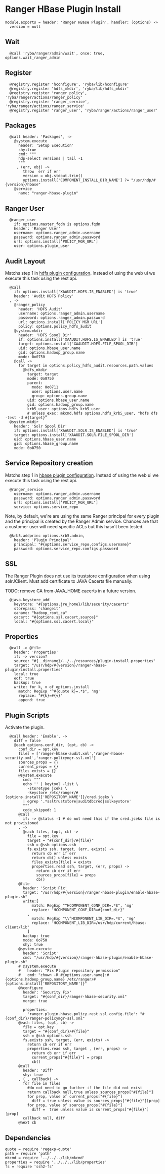 
# Ranger HBase Plugin Install

    module.exports = header: 'Ranger HBase Plugin', handler: (options) ->
      version = null

## Wait

      @call 'ryba/ranger/admin/wait', once: true, options.wait_ranger_admin

## Register

      @registry.register 'hconfigure', 'ryba/lib/hconfigure'
      @registry.register 'hdfs_mkdir', 'ryba/lib/hdfs_mkdir'
      @registry.register 'ranger_policy', 'ryba/ranger/actions/ranger_policy'
      @registry.register 'ranger_service', 'ryba/ranger/actions/ranger_service'
      @registry.register 'ranger_user', 'ryba/ranger/actions/ranger_user'

## Packages

      @call header: 'Packages', ->
        @system.execute
          header: 'Setup Execution'
          shy:true
          cmd: """
          hdp-select versions | tail -1
          """
         , (err, obj) ->
            throw  err if err
            version = obj.stdout.trim()
            options.install['COMPONENT_INSTALL_DIR_NAME'] ?= "/usr/hdp/#{version}/hbase"
        @service
          name: "ranger-hbase-plugin"

## Ranger User

      @ranger_user
        if: options.master_fqdn is options.fqdn
        header: 'Ranger User'
        username: options.ranger_admin.username
        password: options.ranger_admin.password
        url: options.install['POLICY_MGR_URL']
        user: options.plugin_user

## Audit Layout

Matchs step 1 in [hdfs plugin configuration][plugin]. Instead of using the web ui
we execute this task using the rest api.

      @call
        if: options.install['XAAUDIT.HDFS.IS_ENABLED'] is 'true'
        header: 'Audit HDFS Policy'
      , ->
        @ranger_policy
          header: 'HDFS Audit'
          username: options.ranger_admin.username
          password: options.ranger_admin.password
          url: options.install['POLICY_MGR_URL']
          policy: options.policy_hdfs_audit
        @system.mkdir
          header: 'HDFS Spool Dir'
          if: options.install['XAAUDIT.HDFS.IS_ENABLED'] is 'true'
          target: options.install['XAAUDIT.HDFS.FILE_SPOOL_DIR']
          uid: options.hbase_user.name
          gid: options.hadoop_group.name
          mode: 0o0750
        @call ->
          for target in options.policy_hdfs_audit.resources.path.values
            @hdfs_mkdir
              target: target
              mode: 0o0750
              parent:
                mode: 0o0711
                user: options.user.name
                group: options.group.name
              uid: options.hbase_user.name
              gid: options.hadoop_group.name
              krb5_user: options.hdfs_krb5_user
              # unless_exec: mkcmd.hdfs options.hdfs_krb5_user, "hdfs dfs -test -d #{target}"
      @system.mkdir
        header: 'Solr Spool Dir'
        if: options.install['XAAUDIT.SOLR.IS_ENABLED'] is 'true'
        target: options.install['XAAUDIT.SOLR.FILE_SPOOL_DIR']
        uid: options.hbase_user.name
        gid: options.hbase_group.name
        mode: 0o0750

## Service Repository creation

Matchs step 1 in [hbase plugin configuration][plugin]. Instead of using the web ui
we execute this task using the rest api.

      @ranger_service
        username: options.ranger_admin.username
        password: options.ranger_admin.password
        url: options.install['POLICY_MGR_URL']
        service: options.service_repo

Note, by default, we're are using the same Ranger principal for every
plugin and the principal is created by the Ranger Admin service. Chances
are that a customer user will need specific ACLs but this hasn't been
tested.

      @krb5.addprinc options.krb5.admin,
        header: 'Plugin Principal'
        principal: "#{options.service_repo.configs.username}"
        password: options.service_repo.configs.password

## SSL

The Ranger Plugin does not use its truststore configuration when using solrJClient.
Must add certificate to JAVA Cacerts file manually.

TODO: remove CA from JAVA_HOME cacerts in a future version.

      @java.keystore_add
        keystore: "#{options.jre_home}/lib/security/cacerts"
        storepass: 'changeit'
        caname: "hadoop_root_ca"
        cacert: "#{options.ssl.cacert.source}"
        local: "#{options.ssl.cacert.local}"

## Properties

      @call -> @file
        header: 'Properties'
        if: -> version?
        source: "#{__dirname}/../../resources/plugin-install.properties"
        target: "/usr/hdp/#{version}/ranger-hbase-plugin/install.properties"
        local: true
        eof: true
        backup: true
        write: for k, v of options.install
          match: RegExp "^#{quote k}=.*$", 'mg'
          replace: "#{k}=#{v}"
          append: true

## Plugin Scripts 

Activate the plugin.

      @call header: 'Enable', ->
        diff = false
        @each options.conf_dir, (opt, cb) ->
          conf_dir = opt.key
          files = ['ranger-hbase-audit.xml','ranger-hbase-security.xml','ranger-policymgr-ssl.xml']
          sources_props = {}
          current_props = {}
          files_exists = {}
          @system.execute
            cmd: """
            echo '' | keytool -list \
              -storetype jceks \
              -keystore /etc/ranger/#{options.install['REPOSITORY_NAME']}/cred.jceks \
            | egrep '.*ssltruststore|auditdbcred|sslkeystore'
            """
            code_skipped: 1
          @call
            if: -> @status -1 # do not need this if the cred.jceks file is not provisioned
          , ->
            @each files, (opt, cb) ->
              file = opt.key
              target = "#{conf_dir}/#{file}"
              ssh = @ssh options.ssh
              fs.exists ssh, target, (err, exists) ->
                return cb err if err
                return cb() unless exists
                files_exists[file] = exists
                properties.read ssh, target, (err, props) ->
                  return cb err if err
                  sources_props[file] = props
                  cb()
          @file
            header: 'Script Fix'
            target: "/usr/hdp/#{version}/ranger-hbase-plugin/enable-hbase-plugin.sh"
            write:[
                match: RegExp "^HCOMPONENT_CONF_DIR=.*$", 'mg'
                replace: "HCOMPONENT_CONF_DIR=#{conf_dir}"
              ,
                match: RegExp "\\^HCOMPONENT_LIB_DIR=.*$", 'mg'
                replace: "HCOMPONENT_LIB_DIR=/usr/hdp/current/hbase-client/lib"
              ]
            backup: true
            mode: 0o750
            shy: true
          @system.execute
            header: 'Script'
            cmd: "/usr/hdp/#{version}/ranger-hbase-plugin/enable-hbase-plugin.sh"
          # @system.execute
          #   header: "Fix Plugin repository permission"
          #   cmd: "chown -R #{options.user.name}:#{options.hadoop_group.name} /etc/ranger/#{options.install['REPOSITORY_NAME']}"
          @hconfigure
            header: 'Security Fix'
            target: "#{conf_dir}/ranger-hbase-security.xml"
            merge: true
            
            properties:
              'ranger.plugin.hbase.policy.rest.ssl.config.file': "#{conf_dir}/ranger-policymgr-ssl.xml"
          @each files, (opt, cb) ->
            file = opt.key
            target = "#{conf_dir}/#{file}"
            ssh = @ssh options.ssh
            fs.exists ssh, target, (err, exists) ->
              return cb err if err
              properties.read ssh, target , (err, props) ->
                return cb err if err
                current_props["#{file}"] = props
                cb()
          @call
            header: 'Diff'
            shy: true
          , (_, callback) ->
            for file in files
              #do not need to go further if the file did not exist
              return callback null,true unless sources_props["#{file}"]
              for prop, value of current_props["#{file}"]
                diff = true unless value is sources_props["#{file}"][prop]
              for prop, value of sources_props["#{file}"]
                diff =  true unless value is current_props["#{file}"][prop]
            callback null, diff
          @next cb


## Dependencies

    quote = require 'regexp-quote'
    path = require 'path'
    mkcmd = require '../../../lib/mkcmd'
    properties = require '../../../lib/properties'
    fs = require 'ssh2-fs'

[plugin]:(https://docs.hortonworks.com/HDPDocuments/HDP2/HDP-2.4.0/bk_installing_manually_book/content/installing_ranger_plugins.html#installing_ranger_hbase_plugin)
[perms-fix]: https://community.hortonworks.com/questions/23717/ranger-solr-on-hdp-234-unable-to-refresh-policies.html
